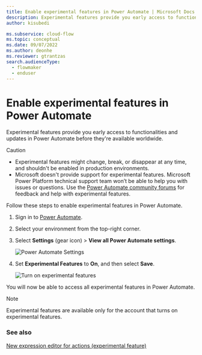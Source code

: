 ```yaml
---
title: Enable experimental features in Power Automate | Microsoft Docs
description: Experimental features provide you early access to functionalities and updates in Power Automate before they are available worldwide.
author: kisubedi 

ms.subservice: cloud-flow
ms.topic: conceptual
ms.date: 09/07/2022
ms.author: deonhe
ms.reviewer: gtrantzas
search.audienceType: 
  - flowmaker
  - enduser
---
```

# Enable experimental features in Power Automate

Experimental features provide you early access to functionalities and updates in Power Automate before they're available worldwide.

> [!CAUTION]
>
> - Experimental features might change, break, or disappear at any time, and shouldn't be enabled in production environments.
> - Microsoft doesn't provide support for experimental features. Microsoft Power Platform technical support team won’t be able to help you with issues or questions. Use the [Power Automate community forums](https://aka.ms/fl_comm_forums) for feedback and help with experimental features.

Follow these steps to enable experimental features in Power Automate.

1. Sign in to [Power Automate](https://make.powerautomate.com).

1. Select your environment from the top-right corner.

1. Select **Settings** (gear icon) > **View all Power Automate settings**.

    ![Power Automate Settings](media/pauto-settings.png)

1. Set **Experimental Features** to **On**, and then select **Save**.

   ![Turn on experimental features](media/experimental-features.png)

You will now be able to access all experimental features in Power Automate.

>[!NOTE]
>Experimental features are available only for the account that turns on experimental features.

### See also

[New expression editor for actions (experimental feature)](multi-step-logic-flow.md#new-expression-editor-for-actions-experimental-feature)
